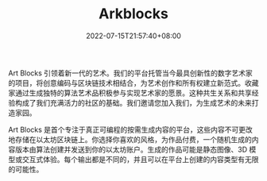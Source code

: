 ﻿---
weight: 
title: "Arkblocks"
description: "AArt Blocks 引领着新一代的艺术。我们的平台托管当今最具创新性的数字艺术家的项目，将创意编码与区块链技术相结合，为艺术创作和所有权建立新范式。收藏家通过生成独特的算法艺术品积极参与实现艺术家的愿景。这种共生关系和共享经验构成了我们充满活力的社区的基础。我们邀请您加入我们，为生成艺术的未来打造家园。"
date: 2022-07-15T21:57:40+08:00
lastmod: 2022-07-15T16:45:40+08:00
draft: false
authors: ["Cindy"]
featuredImage: "arkblocks.jpg"
link: "https://www.artblocks.io/"
tags: ["区块链浏览器","Arkblocks"]
categories: ["navigation"]
navigation: ["区块链浏览器"]
lightgallery: true
toc: true
pinned: false
recommend: false
recommend1: false
---
Art Blocks 引领着新一代的艺术。我们的平台托管当今最具创新性的数字艺术家的项目，将创意编码与区块链技术相结合，为艺术创作和所有权建立新范式。收藏家通过生成独特的算法艺术品积极参与实现艺术家的愿景。这种共生关系和共享经验构成了我们充满活力的社区的基础。我们邀请您加入我们，为生成艺术的未来打造家园。

Art Blocks 是首个专注于真正可编程的按需生成内容的平台，这些内容不可更改地存储在以太坊区块链上。你选择你喜欢的风格，为作品付费，一个随机生成的内容版本由算法创建并发送到你的以太坊账户。生成的作品可能是静态图像、3D 模型或交互式体验。每个输出都是不同的，并且可以在平台上创建的内容类型有无限的可能性。